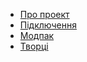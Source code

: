 - [Про проект](/uk/about)
- [Підключення](/uk/connecting)
- [Модпак](/uk/modpack)
- [Творці](/uk/contributors)
